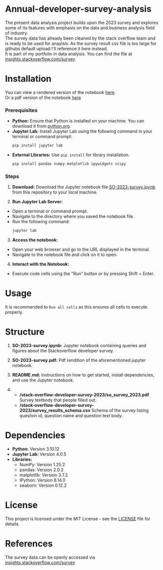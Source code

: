 # Annual-developer-survey-analysis

The present data analysis project builds upon the 2023 survey and explores some of its features with emphasis on the data and business analysis field of industry.  
The survey data has already been cleaned by the stack overflow team and is ready to be used for anaylsis. As the survey result csv file is too large for githubs default upload I'll reference it here instead.  
It is part of my portfolio in data analysis. You can find the file at [insights.stackoverflow.com/survey](https://insights.stackoverflow.com/survey).

# Installation

You can view a rendered version of the notebook [here](SO-2023-survey.ipynb).  
Or a pdf version of the notebook [here](SO-2023-survey.pdf)

### Prerequisites
- **Python:** Ensure that Python is installed on your machine. You can download it from [python.org](https://www.python.org/).
- **Jupyter Lab:** Install Jupyter Lab using the following command in your terminal or command prompt:
  ```bash
  pip install jupyter lab
- **External Libraries:** Use `pip install` for library installation.
  ```bash
  pip install pandas numpy matplotlib ipywidgets scipy

### Steps  
1. **Download:** Download the Jupyter notebook file [SO-2023-survey.ipynb](SO-2023-survey.ipynb) from this repository to your local machine.

2. **Run Jupyter Lab Server:**
  - Open a terminal or command prompt.
  - Navigate to the directory where you saved the notebook file.
  - Run the following command:
    ```bash
    jupyter lab

3. **Access the notebook:**
  - Open your web browser and go to the URL displayed in the terminal.
  - Navigate to the notebook file and click on it to open.
    
4. **Interact with the Notebook:**
  - Execute code cells using the "Run" button or by pressing Shift + Enter.

# Usage
It is recommended to `Run all cells` as this ensures all cells to execute properly. 

# Structure
1. **SO-2023-survey.ipynb:** Jupyter notebook containing queries and figures about the Stackoverflow developer survey.

2. **SO-2023-survey.pdf:** Pdf rendition of the aforementioned jupyter notebook.

3. **README.md:** Instructions on how to get started, install dependencies, and use the Jupyter notebook.

4. - **/stack-overflow-developer-survey-2023/so_survey_2023.pdf** Survey textbody that people filled out.
   - **/stack-overflow-developer-survey-2023/survey_results_schema.csv** Schema of the survey listing question id, question name and question text body.

# Dependencies
- **Python:** Version 3.10.12
- **Jupyter Lab:** Version 4.0.5
- **Libraries:**
  - NumPy: Version 1.25.2
  - pandas: Version 2.0.3
  - matplotlib: Version 3.7.2
  - IPython: Version 8.14.0
  - seaborn: Version 0.12.2

# License
This project is licensed under the MIT License - see the [LICENSE](license.txt) file for details.

# References
The survey data can be openly accessed via [insights.stackoverflow.com/survey](https://insights.stackoverflow.com/survey)

